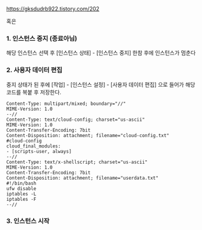 https://gksdudrb922.tistory.com/202



혹은



### 1. 인스턴스 중지 (종료아님)

해당 인스턴스 선택 후 [인스턴스 상태] - [인스턴스 중지]
한참 후에 인스턴스가 멈춘다

### 2. 사용자 데이터 편집

중지 상태가 된 후에 [작업] - [인스턴스 설정] - [사용자 데이터 편집] 으로 들어가 해당 코드를 복붙 후 저장한다.

```null
Content-Type: multipart/mixed; boundary="//"
MIME-Version: 1.0
--//
Content-Type: text/cloud-config; charset="us-ascii"
MIME-Version: 1.0
Content-Transfer-Encoding: 7bit
Content-Disposition: attachment; filename="cloud-config.txt"
#cloud-config
cloud_final_modules:
- [scripts-user, always]
--//
Content-Type: text/x-shellscript; charset="us-ascii"
MIME-Version: 1.0
Content-Transfer-Encoding: 7bit
Content-Disposition: attachment; filename="userdata.txt"
#!/bin/bash
ufw disable
iptables -L
iptables -F
--//
```

### 3. 인스턴스 시작